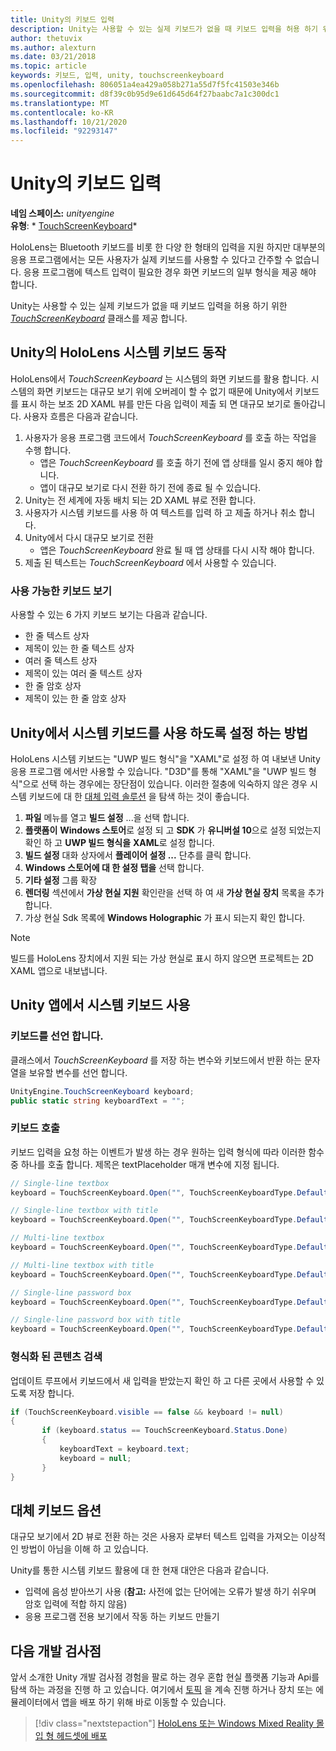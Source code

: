 ```yaml
---
title: Unity의 키보드 입력
description: Unity는 사용할 수 있는 실제 키보드가 없을 때 키보드 입력을 허용 하기 위한 TouchScreenKeyboard 클래스를 제공 합니다.
author: thetuvix
ms.author: alexturn
ms.date: 03/21/2018
ms.topic: article
keywords: 키보드, 입력, unity, touchscreenkeyboard
ms.openlocfilehash: 806051a4ea429a058b271a55d7f5fc41503e346b
ms.sourcegitcommit: d8f39c0b95d9e61d645d64f27baabc7a1c300dc1
ms.translationtype: MT
ms.contentlocale: ko-KR
ms.lasthandoff: 10/21/2020
ms.locfileid: "92293147"
---
```

# <a name="keyboard-input-in-unity"></a>Unity의 키보드 입력

**네임 스페이스:** *unityengine*<br>
 **유형**: * [TouchScreenKeyboard](https://docs.unity3d.com/ScriptReference/TouchScreenKeyboard.html)*

HoloLens는 Bluetooth 키보드를 비롯 한 다양 한 형태의 입력을 지원 하지만 대부분의 응용 프로그램에서는 모든 사용자가 실제 키보드를 사용할 수 있다고 간주할 수 없습니다. 응용 프로그램에 텍스트 입력이 필요한 경우 화면 키보드의 일부 형식을 제공 해야 합니다.

Unity는 사용할 수 있는 실제 키보드가 없을 때 키보드 입력을 허용 하기 위한 *[TouchScreenKeyboard](https://docs.unity3d.com/ScriptReference/TouchScreenKeyboard.html)* 클래스를 제공 합니다.

## <a name="hololens-system-keyboard-behavior-in-unity"></a>Unity의 HoloLens 시스템 키보드 동작

HoloLens에서 *TouchScreenKeyboard* 는 시스템의 화면 키보드를 활용 합니다. 시스템의 화면 키보드는 대규모 보기 위에 오버레이 할 수 없기 때문에 Unity에서 키보드를 표시 하는 보조 2D XAML 뷰를 만든 다음 입력이 제출 되 면 대규모 보기로 돌아갑니다. 사용자 흐름은 다음과 같습니다.
1. 사용자가 응용 프로그램 코드에서 *TouchScreenKeyboard* 를 호출 하는 작업을 수행 합니다.
    * 앱은 *TouchScreenKeyboard* 를 호출 하기 전에 앱 상태를 일시 중지 해야 합니다.
    * 앱이 대규모 보기로 다시 전환 하기 전에 종료 될 수 있습니다.
2. Unity는 전 세계에 자동 배치 되는 2D XAML 뷰로 전환 합니다.
3. 사용자가 시스템 키보드를 사용 하 여 텍스트를 입력 하 고 제출 하거나 취소 합니다.
4. Unity에서 다시 대규모 보기로 전환
    * 앱은 *TouchScreenKeyboard* 완료 될 때 앱 상태를 다시 시작 해야 합니다.
5. 제출 된 텍스트는 *TouchScreenKeyboard* 에서 사용할 수 있습니다.

### <a name="available-keyboard-views"></a>사용 가능한 키보드 보기

사용할 수 있는 6 가지 키보드 보기는 다음과 같습니다.
* 한 줄 텍스트 상자
* 제목이 있는 한 줄 텍스트 상자
* 여러 줄 텍스트 상자
* 제목이 있는 여러 줄 텍스트 상자
* 한 줄 암호 상자
* 제목이 있는 한 줄 암호 상자

## <a name="how-to-enable-the-system-keyboard-in-unity"></a>Unity에서 시스템 키보드를 사용 하도록 설정 하는 방법

HoloLens 시스템 키보드는 "UWP 빌드 형식"을 "XAML"로 설정 하 여 내보낸 Unity 응용 프로그램 에서만 사용할 수 있습니다. "D3D"를 통해 "XAML"을 "UWP 빌드 형식"으로 선택 하는 경우에는 장단점이 있습니다. 이러한 절충에 익숙하지 않은 경우 시스템 키보드에 대 한 [대체 입력 솔루션](#alternative-keyboard-options) 을 탐색 하는 것이 좋습니다.
1. **파일** 메뉴를 열고 **빌드 설정** ...을 선택 합니다.
2. **플랫폼이** **Windows 스토어**로 설정 되 고 **SDK** 가 **유니버설 10**으로 설정 되었는지 확인 하 고 **UWP 빌드 형식을** **XAML**로 설정 합니다.
3. **빌드 설정** 대화 상자에서 **플레이어 설정 ...** 단추를 클릭 합니다.
4. **Windows 스토어에 대 한 설정 탭을** 선택 합니다.
5. **기타 설정** 그룹 확장
6. **렌더링** 섹션에서 **가상 현실 지원** 확인란을 선택 하 여 새 **가상 현실 장치** 목록을 추가 합니다.
7. 가상 현실 Sdk 목록에 **Windows Holographic** 가 표시 되는지 확인 합니다.

>[!NOTE]
>빌드를 HoloLens 장치에서 지원 되는 가상 현실로 표시 하지 않으면 프로젝트는 2D XAML 앱으로 내보냅니다.

## <a name="using-the-system-keyboard-in-your-unity-app"></a>Unity 앱에서 시스템 키보드 사용

### <a name="declare-the-keyboard"></a>키보드를 선언 합니다.

클래스에서 *TouchScreenKeyboard* 를 저장 하는 변수와 키보드에서 반환 하는 문자열을 보유할 변수를 선언 합니다.

```cs
UnityEngine.TouchScreenKeyboard keyboard;
public static string keyboardText = "";
```

### <a name="invoke-the-keyboard"></a>키보드 호출

키보드 입력을 요청 하는 이벤트가 발생 하는 경우 원하는 입력 형식에 따라 이러한 함수 중 하나를 호출 합니다. 제목은 textPlaceholder 매개 변수에 지정 됩니다.

```cs
// Single-line textbox
keyboard = TouchScreenKeyboard.Open("", TouchScreenKeyboardType.Default, false, false, false, false);

// Single-line textbox with title
keyboard = TouchScreenKeyboard.Open("", TouchScreenKeyboardType.Default, false, false, false, false, "Single-line title");

// Multi-line textbox
keyboard = TouchScreenKeyboard.Open("", TouchScreenKeyboardType.Default, false, true, false, false);

// Multi-line textbox with title
keyboard = TouchScreenKeyboard.Open("", TouchScreenKeyboardType.Default, false, true, false, false, "Multi-line Title");

// Single-line password box
keyboard = TouchScreenKeyboard.Open("", TouchScreenKeyboardType.Default, false, false, true, false);

// Single-line password box with title
keyboard = TouchScreenKeyboard.Open("", TouchScreenKeyboardType.Default, false, false, true, false, "Secure Single-line Title");
```

### <a name="retrieve-typed-contents"></a>형식화 된 콘텐츠 검색

업데이트 루프에서 키보드에서 새 입력을 받았는지 확인 하 고 다른 곳에서 사용할 수 있도록 저장 합니다.

```cs
if (TouchScreenKeyboard.visible == false && keyboard != null)
{
       if (keyboard.status == TouchScreenKeyboard.Status.Done)
       {
           keyboardText = keyboard.text;
           keyboard = null;
       }
}
```

## <a name="alternative-keyboard-options"></a>대체 키보드 옵션

대규모 보기에서 2D 뷰로 전환 하는 것은 사용자 로부터 텍스트 입력을 가져오는 이상적인 방법이 아님을 이해 하 고 있습니다.

Unity를 통한 시스템 키보드 활용에 대 한 현재 대안은 다음과 같습니다.
* 입력에 음성 받아쓰기 사용 (<b>참고:</b> 사전에 없는 단어에는 오류가 발생 하기 쉬우며 암호 입력에 적합 하지 않음)
* 응용 프로그램 전용 보기에서 작동 하는 키보드 만들기

## <a name="next-development-checkpoint"></a>다음 개발 검사점

앞서 소개한 Unity 개발 검사점 경험을 팔로 하는 경우 혼합 현실 플랫폼 기능과 Api를 탐색 하는 과정을 진행 하 고 있습니다. 여기에서 [토픽](unity-development-overview.md#3-platform-capabilities-and-apis) 을 계속 진행 하거나 장치 또는 에뮬레이터에서 앱을 배포 하기 위해 바로 이동할 수 있습니다.

> [!div class="nextstepaction"]
> [HoloLens 또는 Windows Mixed Reality 몰입 형 헤드셋에 배포](../platform-capabilities-and-apis/using-visual-studio.md)
